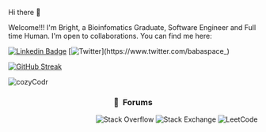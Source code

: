 Hi there 👋

Welcome!!! I'm Bright, a  Bioinfomatics Graduate, Software Engineer and Full time Human. I'm open to collaborations. You can find me here: 
</br>
<p>

[![Linkedin Badge](https://img.shields.io/badge/-bright-blue?style=for-the-badge&logo=Linkedin&logoColor=white&link=https://www.linkedin.com/in/bright-londa)](https://www.linkedin.com/in/bright-londa/)
[![Twitter](https://img.shields.io/badge/Babaspace-%231DA1F2.svg?style=for-the-badge&logo=Twitter&logoColor=white&link=https://www.twitter.com/babaspace_)](https://www.twitter.com/babaspace_)

</p>


[![GitHub Streak](https://streak-stats.demolab.com/?user=cozyCodr)](https://git.io/streak-stats)
<br/>

<p align="center">
<img align="left" src="https://github-readme-stats.vercel.app/api/top-langs/?username=cozyCodr&&theme=github_dark&hide_border=true&stroke=58A6FF&langs_count=8&layout=compact" alt="cozyCodr" />
</div>

<br>

<h3 align="center"> 🚀 &nbsp;Forums</h3>
<div align="right">

![Stack Overflow](https://img.shields.io/badge/-Stackoverflow-FE7A16?style=for-the-badge&logo=stack-overflow&logoColor=white)
![Stack Exchange](https://img.shields.io/badge/StackExchange-%23ffffff.svg?style=for-the-badge&logo=StackExchange&logoColor=white)
![LeetCode](https://img.shields.io/badge/LeetCode-000000?style=for-the-badge&logo=LeetCode&logoColor=#d16c06)

</div>

